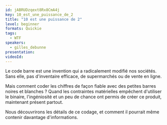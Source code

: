 ```yaml
---
id: jABRUDzqext8Rx8CmA4j
key: 10_est_une_puissance_de_2
title: "10 est une puissance de 2"
level: beginner
formats: Quickie
tags:
  - WTF
speakers:
  - gilles_debunne
presentation:
videoId:
---
```

Le code barre est une invention qui a radicalement modifié nos sociétés. Sans elle, pas d'inventaire efficace, de supermarchés ou de vente en ligne.

Mais comment coder les chiffres de façon fiable avec des petites barres noires et blanches ? Quand les contraintes matérielles empêchent d'utiliser le binaire, l'ingéniosité et un peu de chance ont permis de créer ce produit, maintenant présent partout.


Nous découvrirons les détails de ce codage, et comment il pourrait même contenir davantage d'informations.
